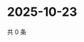 # 2025-10-23

共 0 条

<!-- BEGIN ZHIHUQUESTIONS -->
<!-- 最后更新时间 Thu Oct 23 2025 11:31:35 GMT+0800 (China Standard Time) -->

<!-- END ZHIHUQUESTIONS -->
